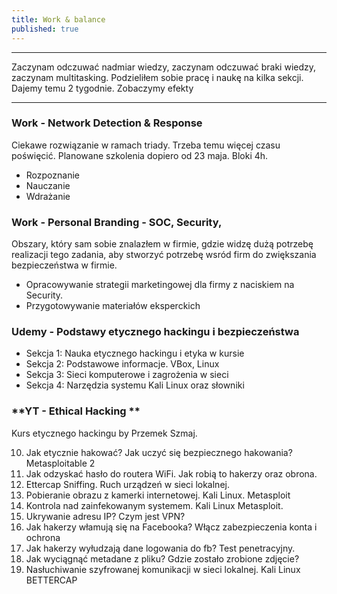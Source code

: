 ```yaml
---
title: Work & balance
published: true
---
```


***

Zaczynam odczuwać nadmiar wiedzy, zaczynam odczuwać braki wiedzy, zaczynam multitasking. Podzieliłem sobie pracę i naukę na kilka sekcji. Dajemy temu 2 tygodnie. Zobaczymy efekty

***

### [](#header-3) Work - Network Detection & Response
Ciekawe rozwiązanie w ramach triady. Trzeba temu więcej czasu poświęcić. Planowane szkolenia dopiero od 23 maja. Bloki 4h.

* Rozpoznanie
* Nauczanie
* Wdrażanie


### [](#header-3) Work - Personal Branding - SOC, Security, 
Obszary, który sam sobie znalazłem w firmie, gdzie widzę dużą potrzebę realizacji tego zadania, aby stworzyć potrzebę wsród firm do zwiększania bezpieczeństwa w firmie.

* Opracowywanie strategii marketingowej dla firmy z naciskiem na Security. 
* Przygotowywanie materiałów eksperckich


### [](#header-3) **Udemy - Podstawy etycznego hackingu i bezpieczeństwa**

* Sekcja 1: Nauka etycznego hackingu i etyka w kursie
* Sekcja 2: Podstawowe informacje. VBox, Linux
* Sekcja 3: Sieci komputerowe i zagrożenia w sieci
* Sekcja 4: Narzędzia systemu Kali Linux oraz słowniki


### [](#header-3) **YT - Ethical Hacking **

Kurs etycznego hackingu by Przemek Szmaj.

10. Jak etycznie hakować? Jak uczyć się bezpiecznego hakowania? Metasploitable 2
11. Jak odzyskać hasło do routera WiFi. Jak robią to hakerzy oraz obrona.
12. Ettercap Sniffing. Ruch urządzeń w sieci lokalnej.
13. Pobieranie obrazu z kamerki internetowej. Kali Linux. Metasploit
14. Kontrola nad zainfekowanym systemem. Kali Linux Metasploit.
15. Ukrywanie adresu IP? Czym jest VPN?
16. Jak hakerzy włamują się na Facebooka? Włącz zabezpieczenia konta i ochrona
17. Jak hakerzy wyłudzają dane logowania do fb? Test penetracyjny.
18. Jak wyciągnąć metadane z pliku? Gdzie zostało zrobione zdjęcie?
19. Nasłuchiwanie szyfrowanej komunikacji w sieci lokalnej. Kali Linux BETTERCAP